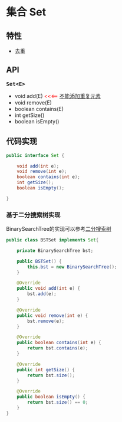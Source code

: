 # 集合 Set

## 特性

* 去重


## API

<big>**`Set<E>`**</big>

* void add(E) <font color='red'> <<<== </font> [不能添加重复元素]()
* void remove(E)
* boolean contains(E)
* int getSize()
* boolean isEmpty()



## 代码实现

```java
public interface Set {

    void add(int e);
    void remove(int e);
    boolean contains(int e);
    int getSize();
    boolean isEmpty();

}
```

### 基于二分搜索树实现

BinarySearchTree的实现可以参考[二分搜索树](二分搜索树_2022_03_15.md#二分搜索树操作相关代码演示)

```java
public class BSTSet implements Set{

    private BinarySearchTree bst;

    public BSTSet() {
        this.bst = new BinarySearchTree();
    }

    @Override
    public void add(int e) {
        bst.add(e);
    }

    @Override
    public void remove(int e) {
        bst.remove(e);
    }

    @Override
    public boolean contains(int e) {
        return bst.contains(e);
    }

    @Override
    public int getSize() {
        return bst.size();
    }

    @Override
    public boolean isEmpty() {
        return bst.size() == 0;
    }
}

```




































